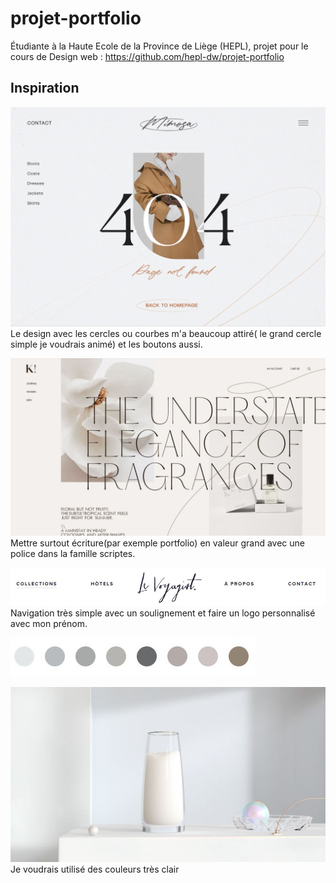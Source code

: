 # projet-portfolio
Étudiante à la Haute Ecole de la Province de Liège (HEPL), projet pour le cours de Design web : https://github.com/hepl-dw/projet-portfolio

## Inspiration 
![inspiration_site](./images/Design1.JPG)
Le design avec les cercles ou courbes m'a beaucoup attiré( le grand cercle simple je voudrais animé) et les boutons aussi. 




![inspiration_site](./images/Design2.JPG)
Mettre surtout écriture(par exemple portfolio) en valeur grand avec une police dans la famille scriptes.



![menu](./images/Menu.JPG)
Navigation très simple avec un soulignement et faire un logo personnalisé avec mon prénom.



![couleur_palette](./images/Palette_couleur.JPG)


![couleur](./images/Photo2.JPG) 
Je voudrais utilisé des couleurs très clair

